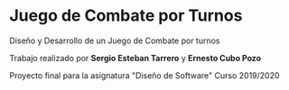 # Juego de Combate por Turnos
Diseño y Desarrollo de un Juego de Combate por turnos

Trabajo realizado por <b>Sergio Esteban Tarrero</b> y <b>Ernesto Cubo Pozo</b>

Proyecto final para la asignatura "Diseño de Software" Curso 2019/2020
